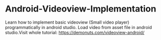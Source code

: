 # Android-Videoview-Implementation
Learn how to implement basic videoview (Small video player) programmatically in android studio. Load video from asset file in android studio.Visit whole tutorial: https://demonuts.com/videoview-android/
